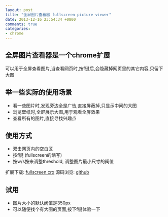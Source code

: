 ```yaml
---
layout: post
title: "全屏图片查看器 fullscreen picture viewer"
date: 2013-12-16 23:54:34 +0800
comments: true
categories: 
- chrome
---
```


## 全屏图片查看器是一个chrome扩展
  可以用于全屏查看图片,当查看网页时,按f键后,会隐藏掉网页里的其它内容,只留下大图

<!--more-->

## 举一些实际的使用场景

 * 看一些图片时,发现旁边全是广告,直接屏蔽掉,只显示中间的大图
 * 浏览壁纸时,全屏展示大图,用于观看全屏效果
 * 查看所有的图片,直接寻找兴趣点

## 使用方式
 * 双击网页内的空白区
 * 按f键 (fullscreen的缩写)
 * 按w/s按来调整threshold, 调整图片最小尺寸的阀值

扩展下载: [fullscreen.crx](http://www.lianghaijun.com/download/fullscreen.crx)
源码浏览: [github](https://github.com/seavers/fullscreen)

## 试用
 * 图片大小的默认阀值是350px
 * 可以随便找个有大图的页面,按下f键体验一下



